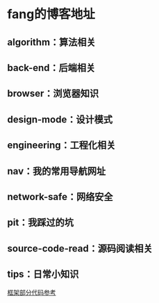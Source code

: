 # fang的博客地址
## algorithm：算法相关
## back-end：后端相关
## browser：浏览器知识
## design-mode：设计模式
## engineering：工程化相关
## nav：我的常用导航网址
## network-safe：网络安全
## pit：我踩过的坑
## source-code-read：源码阅读相关
## tips：日常小知识
[框架部分代码参考](https://notes.fe-mm.com/)
